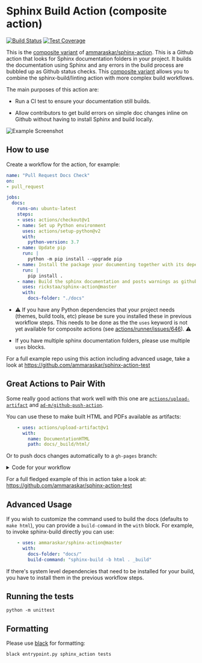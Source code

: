 # Sphinx Build Action (composite action)

[![Build Status](https://travis-ci.org/ammaraskar/sphinx-action.svg?branch=master)](https://travis-ci.org/ammaraskar/sphinx-action)
[![Test Coverage](https://codecov.io/gh/ammaraskar/sphinx-action/branch/master/graph/badge.svg)](https://codecov.io/gh/ammaraskar/sphinx-action)

This is the [composite variant](https://docs.github.com/en/free-pro-team@latest/actions/creating-actions/creating-a-composite-run-steps-action) of [ammaraskar/sphinx-action](ammaraskar/sphinx-action). This is a Github action that looks for Sphinx documentation folders in your
project. It builds the documentation using Sphinx and any errors in the build
process are bubbled up as Github status checks. This [composite variant](https://docs.github.com/en/free-pro-team@latest/actions/creating-actions/creating-a-composite-run-steps-action) allows you to combine the sphinx-build/linting action with more complex build workflows.

The main purposes of this action are:

* Run a CI test to ensure your documentation still builds.

* Allow contributors to get build errors on simple doc changes inline on Github
  without having to install Sphinx and build locally.

![Example Screenshot](https://i.imgur.com/Gk2W32O.png)

## How to use

Create a workflow for the action, for example:

```yaml
name: "Pull Request Docs Check"
on:
- pull_request

jobs:
  docs:
    runs-on: ubuntu-latest
    steps:
    - uses: actions/checkout@v1
    - name: Set up Python environment
      uses: actions/setup-python@v2
      with:
        python-version: 3.7
    - name: Update pip
      run: |
        python -m pip install --upgrade pip
    - name: Install the package your documenting together with its dependencies.
      run: |
        pip install .
    - name: Build the sphinx documentation and posts warnings as github comments.
      uses: rickstaa/sphinx-action@master
      with:
        docs-folder: "./docs"
```

* :warning: If you have any Python dependencies that your project needs (themes,
build tools, etc) please be sure you installed these in previous workflow steps. This needs to be done as the the `uses` keyword is not yet available for composite actions (see [actions/runner/issues/646](https://github.com/actions/runner/issues/646)). :warning:

* If you have multiple sphinx documentation folders, please use multiple `uses` blocks.

For a full example repo using this action including advanced usage, take a look
at https://github.com/ammaraskar/sphinx-action-test

## Great Actions to Pair With

Some really good actions that work well with this one are
[`actions/upload-artifact`](https://github.com/actions/upload-artifact)
and [`ad-m/github-push-action`](https://github.com/ad-m/github-push-action).

You can use these to make built HTML and PDFs available as artifacts:

```yaml
    - uses: actions/upload-artifact@v1
      with:
        name: DocumentationHTML
        path: docs/_build/html/
```

Or to push docs changes automatically to a `gh-pages` branch:

<details><summary>Code for your workflow</summary>
<p>

```yaml
    - name: Commit documentation changes
      run: |
        git clone https://github.com/ammaraskar/sphinx-action-test.git --branch gh-pages --single-branch gh-pages
        cp -r docs/_build/html/* gh-pages/
        cd gh-pages
        git config --local user.email "action@github.com"
        git config --local user.name "GitHub Action"
        git add .
        git commit -m "Update documentation" -a || true
        # The above command will fail if no changes were present, so we ignore
        # the return code.
    - name: Push changes
      uses: ad-m/github-push-action@master
      with:
        branch: gh-pages
        directory: gh-pages
        github_token: ${{ secrets.GITHUB_TOKEN }}
```

</p>
</details>

For a full fledged example of this in action take a look at:
https://github.com/ammaraskar/sphinx-action-test

## Advanced Usage

If you wish to customize the command used to build the docs (defaults to
`make html`), you can provide a `build-command` in the `with` block. For
example, to invoke sphinx-build directly you can use:

```yaml
    - uses: ammaraskar/sphinx-action@master
      with:
        docs-folder: "docs/"
        build-command: "sphinx-build -b html . _build"
```

If there's system level dependencies that need to be installed for your
build, you have to install them in the previous workflow steps.

## Running the tests

`python -m unittest`

## Formatting

Please use [black](https://github.com/psf/black) for formatting:

`black entrypoint.py sphinx_action tests`
